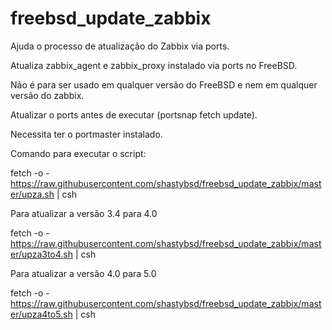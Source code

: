 # freebsd_update_zabbix
Ajuda o processo de atualização do Zabbix via ports.

Atualiza zabbix_agent e zabbix_proxy instalado via ports no FreeBSD.

Não é para ser usado em  qualquer versão do FreeBSD e nem em qualquer versão do zabbix.

Atualizar o ports antes de executar (portsnap fetch update).

Necessita ter o portmaster instalado.

Comando para executar o script:

fetch -o - https://raw.githubusercontent.com/shastybsd/freebsd_update_zabbix/master/upza.sh | csh

Para atualizar a versão 3.4 para 4.0

fetch -o - https://raw.githubusercontent.com/shastybsd/freebsd_update_zabbix/master/upza3to4.sh | csh


Para atualizar a versão 4.0 para 5.0

fetch -o - https://raw.githubusercontent.com/shastybsd/freebsd_update_zabbix/master/upza4to5.sh | csh
